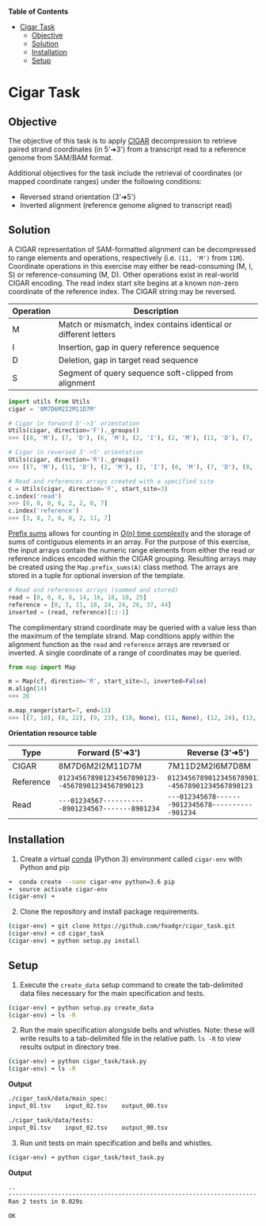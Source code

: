 <!-- START doctoc generated TOC please keep comment here to allow auto update -->
<!-- DON'T EDIT THIS SECTION, INSTEAD RE-RUN doctoc TO UPDATE -->
**Table of Contents**

- [Cigar Task](#cigar-task)
  - [Objective](#objective)
  - [Solution](#solution)
  - [Installation](#installation)
  - [Setup](#setup)

<!-- END doctoc generated TOC please keep comment here to allow auto update -->

# Cigar Task

## Objective
The objective of this task is to apply [CIGAR] decompression to retrieve paired strand coordinates (in 5'➜3') from a transcript read to a reference genome from SAM/BAM format.

Additional objectives for the task include the retrieval of coordinates (or mapped coordinate ranges) under the following conditions:
* Reversed strand orientation (3'➜5')
* Inverted alignment (reference genome aligned to transcript read)

## Solution
A CIGAR representation of SAM-formatted alignment can be decompressed to range elements and operations, respectively (i.e. `(11, 'M')` from `11M`). Coordinate operations in this exercise may either be read-consuming (M, I, S) or reference-consuming (M, D). Other operations exist in real-world CIGAR encoding. The read index start site begins at a known non-zero coordinate of the reference index. The CIGAR string may be reversed.

| Operation | Description |
| --------- | ----------- |
| M | Match or mismatch, index contains identical or different letters |
| I | Insertion, gap in query reference sequence |
| D | Deletion, gap in target read sequence |
| S | Segment of query sequence soft-clipped from alignment |

```python
import utils from Utils
cigar = '8M7D6M2I2M11D7M'

# Cigar in forward 5'->3' orientation
Utils(cigar, direction='F')._groups()
>>> [(8, 'M'), (7, 'D'), (6, 'M'), (2, 'I'), (2, 'M'), (11, 'D'), (7, 'M')]

# Cigar in reversed 3'->5' orientation
Utils(cigar, direction='R')._groups()
>>> [(7, 'M'), (11, 'D'), (2, 'M'), (2, 'I'), (6, 'M'), (7, 'D'), (8, 'M')]

# Read and references arrays created with a specified site
c = Utils(cigar, direction='F', start_site=3)
c.index('read')
>>> [0, 8, 0, 6, 2, 2, 0, 7]
c.index('reference')
>>> [3, 8, 7, 6, 0, 2, 11, 7]
```
[Prefix sums] allows for counting in [*O(n)* time complexity] and the storage of sums of contiguous elements in an array. For the purpose of this exercise, the input arrays contain the numeric range elements from either the read or reference indices encoded within the CIGAR grouping. Resulting arrays may be created using the `Map.prefix_sums(A)` class method. The arrays are stored in a tuple for optional inversion of the template. 

```python
# Read and references arrays (summed and stored)
read = [0, 0, 8, 8, 14, 16, 18, 18, 25]
reference = [0, 3, 11, 18, 24, 24, 26, 37, 44] 
inverted = (read, reference)[::-1]
```

The complimentary strand coordinate may be queried with a value less than the maximum of the template strand. Map conditions apply within the alignment function as the `read` and `reference` arrays are reversed or inverted. A single coordinate of a range of coordinates may be queried.

```python
from map import Map

m = Map(cf, direction='R', start_site=3, inverted=False)
m.align(14)
>>> 26

m.map_ranger(start=7, end=13)
>>> [(7, 10), (8, 22), (9, 23), (10, None), (11, None), (12, 24), (13, 25)]
```

__Orientation resource table__

| Type| Forward (5'➜3') | Reverse (3'➜5') |
|---------| --------------- | --------------- |
| CIGAR | 8M7D6M2I2M11D7M | 7M11D2M2I6M7D8M |
| Reference  | `012345678901234567890123--45678901234567890123` | `012345678901234567890123--45678901234567890123` | `---012345678-------9012345678-----------901234` |
| Read | `---01234567-----------8901234567-------8901234` | `---012345678-------9012345678-----------901234` |

[CIGAR]: https://drive5.com/usearch/manual/cigar.html "CIGAR stands for Concise Idiosyncratic Gapped Alignment Report"
[Prefix sums]: https://codility.com/media/train/3-PrefixSums.pdf "Codility exercise: Prefix sums"
[*O(n)* time complexity]: http://williamrjribeiro.com/?p=132 "Prefix Sums – Time Complexity"

## Installation

1. Create a virtual [conda] (Python 3) environment called `cigar-env` with Python and pip
```bash
➜  conda create --name cigar-env python=3.6 pip
➜  source activate cigar-env
(cigar-env) ➜
```
[conda]: https://docs.anaconda.com/anaconda/install/ "Anaconda Installation"

2. Clone the repository and install package requirements.
```bash
(cigar-env) ➜ git clone https://github.com/foadgr/cigar_task.git
(cigar-env) ➜ cd cigar_task
(cigar-env) ➜ python setup.py install
```

## Setup
1. Execute the `create_data` setup command to create the tab-delimited data files necessary for the main specification and tests.
```bash
(cigar-env) ➜ python setup.py create_data
(cigar-env) ➜ ls -R
```

2. Run the main specification alongside bells and whistles. Note: these will write results to a tab-delimited file in the relative path. `ls -R` to view results output in directory tree.

```bash
(cigar-env) ➜ python cigar_task/task.py
(cigar-env) ➜ ls -R
```

__Output__
```bash
./cigar_task/data/main_spec:
input_01.tsv    input_02.tsv    output_00.tsv

./cigar_task/data/tests:
input_01.tsv    input_02.tsv    output_00.tsv
```

3. Run unit tests on main specification and bells and whistles.
```bash
(cigar-env) ➜ python cigar_task/test_task.py
```

__Output__
```bash
..
----------------------------------------------------------------------
Ran 2 tests in 0.029s

OK
```

